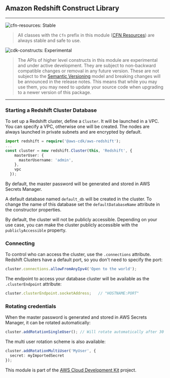 ## Amazon Redshift Construct Library

<!--BEGIN STABILITY BANNER-->
---

![cfn-resources: Stable](https://img.shields.io/badge/cfn--resources-stable-success.svg?style=for-the-badge)

> All classes with the `Cfn` prefix in this module ([CFN Resources](https://docs.aws.amazon.com/cdk/latest/guide/constructs.html#constructs_lib)) are always stable and safe to use.

![cdk-constructs: Experimental](https://img.shields.io/badge/cdk--constructs-experimental-important.svg?style=for-the-badge)

> The APIs of higher level constructs in this module are experimental and under active development. They are subject to non-backward compatible changes or removal in any future version. These are not subject to the [Semantic Versioning](https://semver.org/) model and breaking changes will be announced in the release notes. This means that while you may use them, you may need to update your source code when upgrading to a newer version of this package.

---
<!--END STABILITY BANNER-->

### Starting a Redshift Cluster Database

To set up a Redshift cluster, define a `Cluster`. It will be launched in a VPC.
You can specify a VPC, otherwise one will be created. The nodes are always launched in private subnets and are encrypted by default.

``` typescript
import redshift = require('@aws-cdk/aws-redshift');
...
const cluster = new redshift.Cluster(this, 'Redshift', {
    masterUser: {
      masterUsername: 'admin',
    },
    vpc
  });
```

By default, the master password will be generated and stored in AWS Secrets Manager.

A default database named `default_db` will be created in the cluster. To change the name of this database set the `defaultDatabaseName` attribute in the constructor properties.

By default, the cluster will not be publicly accessible.
Depending on your use case, you can make the cluster publicly accessible with the `publiclyAccessible` property.

### Connecting

To control who can access the cluster, use the `.connections` attribute. Redshift Clusters have
a default port, so you don't need to specify the port:

```ts
cluster.connections.allowFromAnyIpv4('Open to the world');
```

The endpoint to access your database cluster will be available as the `.clusterEndpoint` attribute:

```ts
cluster.clusterEndpoint.socketAddress;   // "HOSTNAME:PORT"
```

### Rotating credentials

When the master password is generated and stored in AWS Secrets Manager, it can be rotated automatically:

```ts
cluster.addRotationSingleUser(); // Will rotate automatically after 30 days
```

The multi user rotation scheme is also available:

```ts
cluster.addRotationMultiUser('MyUser', {
  secret: myImportedSecret
});
```

This module is part of the [AWS Cloud Development Kit](https://github.com/aws/aws-cdk) project.
